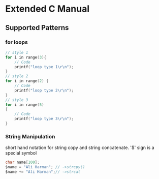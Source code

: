 # Extended C Manual
## Supported Patterns
### for loops

```c
// style 1
for i in range(3){
    // Code
    printf("loop type 1\r\n");
}
// style 2
for i in range(2) {
    // Code
    printf("loop type 2\r\n");
}
// style 3
for i in range(5)
{
    // Code
    printf("loop type 3\r\n");
}
```

### String Manipulation

short hand notation for string copy and string concatenate. '$' sign is a special symbol

```c
char name[100];
$name = "Ali Harman"; // ->strcpy()
$name += "Ali Harman";// ->strcat
```


